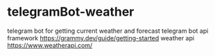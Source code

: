 # telegramBot-weather
telegram bot for getting current weather and forecast
telegram bot api framework https://grammy.dev/guide/getting-started
weather api https://www.weatherapi.com/